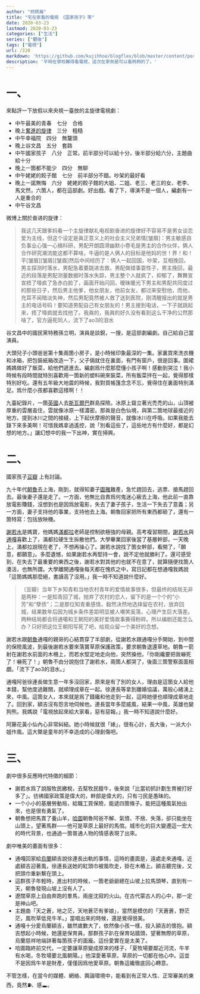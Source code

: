 ```yaml
---
author: "柯棋瀚"
title: "宅在家看的電視　《国家孩子》等"
date: 2020-03-23
lastmod: 2020-03-23
categories: ["生活"]
series: ["觀後"]
tags: ["電視"]
url: /220
markdown: 'https://github.com/kujihhoe/blogflex/blob/master/content/post/220國家孩子.md'
description: '平時在學校難得看電視，這次在家倒是可以看夠夠的了。'
---
```


# 一、

來點評一下放假以來央視一臺放的主旋律電視劇：

- 中午<v>最美的青春</v>　七分　合格
- 晚上<v>[奮進的旋律](https://www.douban.com/link2/?url=https%3A%2F%2Fmovie.douban.com%2Fsubject%2F34800612%2F&query=%E5%A5%AE%E9%80%B2%E7%9A%84%E6%97%8B%E5%BE%8B&cat_id=1002&type=search&pos=0)</v>　三分　粗糙
- 中午<v>幸福院</v>　四分　無釐頭
- 晚上<v>谷文昌</v>　五分　套路
- 中午<v>國家孩子</v>　八分　正常。前半部分可以給十分，後半部分給六分，主題曲給十分
- 晚上<v>一箇都不能少</v>　四分　無聊
- 中午<v>姥姥的餃子館</v>　七分　前半部分不錯。吵架的最好看
- 晚上<v>一諾無悔</v>　六分　<v>姥姥的餃子館</v>的大姐、二姐、老三、老三的女、老李、馬文然，六箇人，都在這部劇。好出戲。看了下，導演不是一個人，編劇有一人是重合的
- 中午<v>谷文昌</v>

微博上關於<v>奋进的旋律</v>：

> 我这几天跟爹妈看一个主旋律献礼电视剧<v>奋进的旋律</v>好不容易不是男女谈恋爱为主线，但这个设定是眞正意义上的社会主义兄弟情[皱眉]：男主敏感自负事业心强一心搞科研，男配开朗圆滑幽默小卷毛是男主的合作伙伴，俩人合作研究潮流能这都不算啥，牛逼的是人俩人的目标是他妈的世！界！和！平[皱眉][皱眉][皱眉]然后中间经历了：俩人一起回国，吵架，互相挽回，男主探测时落水，男配急着要跳进去救，男配做错事耍性子，男主挽回，最近的段落是男配测量数据时落水失踪，男主整个人就疯了，抑郁了，舞舞宣宣捂了嚎疯了急赤白脸了，画面开始闪回，暧昧暖光下男主和男配共同度过的那些日子，然后男主他爹，他女朋友，他前女友，都过来安慰他，而他，充耳不闻暗淡失神，然后男配竟然被人救了送到医院，刚清醒报出的就是男主的电话号码！<n>要知道男配自己有女朋友的！</n>男主接到电话，一下子就跳起来，捂了嚎疯就去找他了。我眞的，我眞的好久没有看到这么干净的公然那啥了，官方逼死同人，流下了ao3的泪水

<v>谷文昌</v>中的國民黨特務孫立明，演員是談銳，一搜，是這部劇編劇。自己給自己當演員。

<v>大頭兒子小頭爸爸</v>第十集<v>兩箇小房子</v>，是小時候印象最深的一集。家裏買來洗衣機和冰箱，把包裝紙箱改造一下，父子倆就住在裏面，有門有窗戶，很是回事。圍裙媽媽做好了飯菜，給他們遞進去。編劇爲什麼那麼懂小孩子啊！感動到哭泣！我小時候有段時間就特別喜歡用一箇新的塑料碗來裝菜，所有飯菜拌在一起，覺得那樣特別好吃。還有五年級大地震的時候，我對買帳篷念念不忘，覺得住在裏面特別滿足。爲什麼小孩都喜歡這樣啊！！

九臺紀錄片，一箇<u>英國</u>人去<u>斯瓦爾巴</u>群島探險。冰原上聳立著光禿禿的山，山頂被厚重的雲層盇住，雲就像冰原一樣濃密。那眞是白色仙境，與第二箇地球最接近的地方。提到冰川之間的接縫，上下起伏摩擦的聲音，就像冰川在呼吸。如果我能去錄下來多美啊！可惜我媽拿過遙控，說「別看這些了，這些地方有什麼好，都是幻想的地方。」讓幻想中的我一下出神，實在掃興。

# 二、

<v>國家孩子</v>[豆瓣](https://movie.douban.com/subject/34800621/) 上有討論。

九十年代<u>朝魯</u>去上海，剛到，就得知妻子<u>圖雅</u>難產，急忙趕回去，逃票、搶馬趕回去。最後妻子還是走了。一方面，他無比自責爲何鬼迷心竅去上海，他此前一直靠放電影賺錢，沒想到也是因爲放電影，失去了妻子孩子，生活一下失去了意義；另一方面，妻子支持他的事業，支持他去上海。朝魯回家把所有東西都砸了，還有一箇特寫：包括放映機。

<u>謝若水</u>是媽寶，他媽媽<u>滿都拉</u>老師是控制欲極強的母親。高考複習期間，<u>謝若水</u>與<u>通嘎</u>喜歡上了，滿都拉硬生生拆散他們。大學畢業回家後當了基層幹部，一天晚上，滿都拉說現在老了，不想再操心了。謝若水說找了箇女幹部，看開了，「願意，都願意」。多麼遺憾，如果謝若水再堅持一會，說不定他就勝利了。還可感受到，在失去了最重要的東西之後，謝若水對其他的也就不在意了，就算隨便找箇人湊活，也無所謂。<n>大學離開通嘎後每天都在愧疚之中，寫日記都在想通嘎</n>我媽說「這箇媽媽那麼絕，書讀高了沒用。」我一時不知道說什麼好。

> 〔豆瓣〕当年下乡知青和当地农村青年的爱情故事很多，但最终的结局无非是两种：一是知青回了城，抛弃了农村的恋人，留下的是一个个的“小芳”和“孽债”；二是那位知青重感情，毅然决然地选择留在农村，放弃回城，结果数年后因为城乡条件差距明显被人嘲笑奚落，心理产生巨大落差。两种结局都会将通噶和王朝阳的美好爱情故事撕得粉碎。所以编剧还能怎么办？只好把这位王朝阳写死了吧，给观众留一个美好的念想。

謝若水跟<u>朝魯</u><n>通嘎的親哥</n>的心結貫穿了半部劇，從謝若水跟通嘎分手開始，到中間的保險風波，到最後謝若水要來落實草原保護政策，要求朝魯退還草地。朝魯一箭射在謝若水前面的木柵上，而若水堅定地走向他，突然搡他，「你剛纔要把我嚇死了！嚇死了！」朝魯不由分說抱住了謝若水，兩箇人都哭了，後面三箇警察面面相覷。「流下了ao3的泪水。」

通嘎阿爸徐連長做生意一年多沒回家，原來是有了別的女人，理由是這箇女人給他本錢，幫他度過難關，就順理成章在一起。徐連長等拿到離婚協議，萬般心緒湧上來，中風。這箇女人，本來就是爲了錢纔和他走到一起，這時她便也順理成章地走了。回到家，額吉沒有怨言地伺候他。連長當年多麼威風，結果一中風，英雄也變狗熊。我媽說「電視放起來給大家看，惡有惡報。」我一時不知道說什麼好。

阿藤花<n>黃小仙</n>內心非常糾結。她小時候就很「婊」，很有心計，長大後，一派大小姐作風。這大槩是童年的不幸造成的心理創傷吧。

# 三、

劇中很多反應時代特徵的細節：

- 謝若水爲了說服牧民繳稅，去幫牧民膻牛，後來說「比當初抓計劃生育被打好多了」。彷彿國家政策是偉大的，幹部是偉大的，只有刁民是愚昧的。
- 一个小小的基層勞動局，給職工買保險，能遞四箇條子。能把這種風氣拍出來，也是很有勇氣了。
- 朝魯想把馬賣了養山羊，<u>哈圖</u><n>朝魯阿爸</n>不解、氣憤、不捨、失落，卻只能坐在山頭上，望著馬群——他可是草原上最好的馬倌。城市化的巨大變遷這一宏大的時代背景，也通過一箇普通人物的情感表現了出來。

劇中唯美的畫面有很多：

- 通嘎回家給<u>烏蘭</u>額吉說徐連長出軌的事情，這時的畫面是，遠處走來通嘎，近處額吉迎著風，徐連長送她的紅頭巾被風吹走，掛在木樁上。額吉聽完後，又把頭巾重新繫在頭上。
- 這群孩子年輕時，進出村的時候，一箇老爺爺總在山坡上拉馬頭琴，直到有一天，朝魯發現山坡上沒有人了。
- 遼闊草原上自由奔跑的羣馬，兩座沈寂的火山。在古代蒙古人的心中，那一定是神山吧。
- 主題曲「天之蒼，地之茫，天地蒼茫有爹娘」，當然是模仿的「天蒼蒼，野茫茫，風吹草低見牛羊。」當唱出來的時候，還是覺得很美。
- 通嘎十分愛烏蘭額吉，雖然歲數大了，依然像小孩一樣，投入額吉的懷抱。額吉想起小時候，她還是保育員，那群孩子趴在保育站牆頭，望著無際的草原，烏蘭慈祥地端詳著每箇孩子的面龐。這份愛實在是太美了。
- 哈圖臨終前交代，一定要讓草原變成原來的樣子，「夏牧場要鄰近河流，牛羊有水喝，冬牧場要北風朝陽。」他深愛著草原，草原的一切都在他心中。這並不是因爲牛羊是財產，僅僅因爲他愛草原。朝魯這纔徹底回心轉意。

不管怎樣，在當今的媒體、網絡、輿論環境中，能看到有正常人性、正常審美的東西，竟然⛽️、感🕳️。
